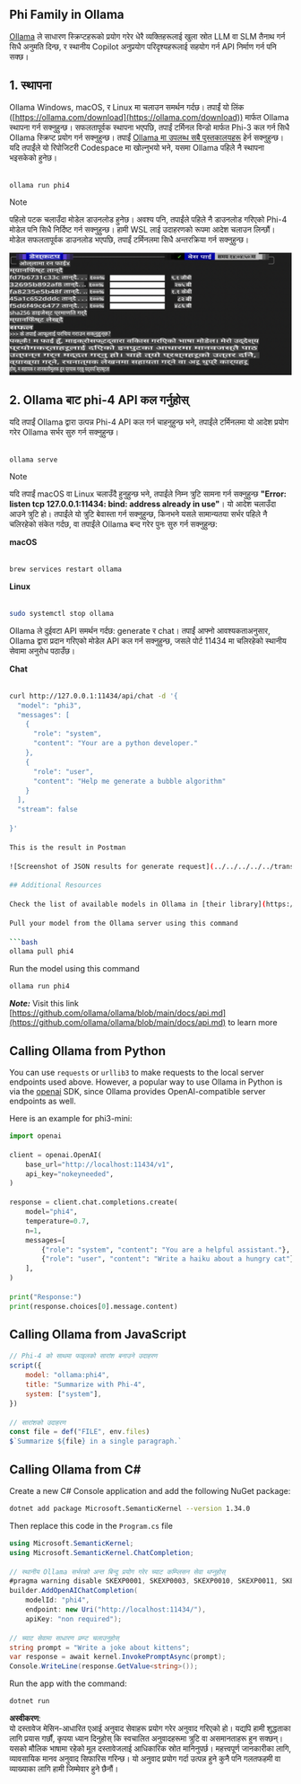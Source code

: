 ## Phi Family in Ollama

[Ollama](https://ollama.com) ले साधारण स्क्रिप्टहरूको प्रयोग गरेर धेरै व्यक्तिहरूलाई खुला स्रोत LLM वा SLM तैनाथ गर्न सिधै अनुमति दिन्छ, र स्थानीय Copilot अनुप्रयोग परिदृश्यहरूलाई सहयोग गर्न API निर्माण गर्न पनि सक्छ।

## **1. स्थापना**

Ollama Windows, macOS, र Linux मा चलाउन समर्थन गर्दछ। तपाईं यो लिंक ([https://ollama.com/download](https://ollama.com/download)) मार्फत Ollama स्थापना गर्न सक्नुहुन्छ। सफलतापूर्वक स्थापना भएपछि, तपाईं टर्मिनल विन्डो मार्फत Phi-3 कल गर्न सिधै Ollama स्क्रिप्ट प्रयोग गर्न सक्नुहुन्छ। तपाईं [Ollama मा उपलब्ध सबै पुस्तकालयहरू](https://ollama.com/library) हेर्न सक्नुहुन्छ। यदि तपाईंले यो रिपोजिटरी Codespace मा खोल्नुभयो भने, यसमा Ollama पहिले नै स्थापना भइसकेको हुनेछ।

```bash

ollama run phi4

```

> [!NOTE]
> पहिलो पटक चलाउँदा मोडेल डाउनलोड हुनेछ। अवश्य पनि, तपाईंले पहिले नै डाउनलोड गरिएको Phi-4 मोडेल पनि सिधै निर्दिष्ट गर्न सक्नुहुन्छ। हामी WSL लाई उदाहरणको रूपमा आदेश चलाउन लिन्छौं। मोडेल सफलतापूर्वक डाउनलोड भएपछि, तपाईं टर्मिनलमा सिधै अन्तरक्रिया गर्न सक्नुहुन्छ।

![run](../../../../../translated_images/ollama_run.b0be611de61f3bb3b42e22205cedf6714b0335ba9288e71d985bf9024f3c20f5.ne.png)

## **2. Ollama बाट phi-4 API कल गर्नुहोस्**

यदि तपाईं Ollama द्वारा उत्पन्न Phi-4 API कल गर्न चाहनुहुन्छ भने, तपाईंले टर्मिनलमा यो आदेश प्रयोग गरेर Ollama सर्भर सुरु गर्न सक्नुहुन्छ।

```bash

ollama serve

```

> [!NOTE]
> यदि तपाईं macOS वा Linux चलाउँदै हुनुहुन्छ भने, तपाईंले निम्न त्रुटि सामना गर्न सक्नुहुन्छ **"Error: listen tcp 127.0.0.1:11434: bind: address already in use"**। यो आदेश चलाउँदा आउने त्रुटि हो। तपाईंले यो त्रुटि बेवास्ता गर्न सक्नुहुन्छ, किनभने यसले सामान्यतया सर्भर पहिले नै चलिरहेको संकेत गर्दछ, वा तपाईंले Ollama बन्द गरेर पुनः सुरु गर्न सक्नुहुन्छ:

**macOS**

```bash

brew services restart ollama

```

**Linux**

```bash

sudo systemctl stop ollama

```

Ollama ले दुईवटा API समर्थन गर्दछ: generate र chat। तपाईं आफ्नो आवश्यकताअनुसार, Ollama द्वारा प्रदान गरिएको मोडेल API कल गर्न सक्नुहुन्छ, जसले पोर्ट 11434 मा चलिरहेको स्थानीय सेवामा अनुरोध पठाउँछ।

**Chat**

```bash

curl http://127.0.0.1:11434/api/chat -d '{
  "model": "phi3",
  "messages": [
    {
      "role": "system",
      "content": "Your are a python developer."
    },
    {
      "role": "user",
      "content": "Help me generate a bubble algorithm"
    }
  ],
  "stream": false
  
}'

This is the result in Postman

![Screenshot of JSON results for generate request](../../../../../translated_images/ollama_gen.bd58ab69d4004826e8cd31e17a3c59840df127b0a30ac9bb38325ac58c74caa5.ne.png)

## Additional Resources

Check the list of available models in Ollama in [their library](https://ollama.com/library).

Pull your model from the Ollama server using this command

```bash
ollama pull phi4
```

Run the model using this command

```bash
ollama run phi4
```

***Note:*** Visit this link [https://github.com/ollama/ollama/blob/main/docs/api.md](https://github.com/ollama/ollama/blob/main/docs/api.md) to learn more

## Calling Ollama from Python

You can use `requests` or `urllib3` to make requests to the local server endpoints used above. However, a popular way to use Ollama in Python is via the [openai](https://pypi.org/project/openai/) SDK, since Ollama provides OpenAI-compatible server endpoints as well.

Here is an example for phi3-mini:

```python
import openai

client = openai.OpenAI(
    base_url="http://localhost:11434/v1",
    api_key="nokeyneeded",
)

response = client.chat.completions.create(
    model="phi4",
    temperature=0.7,
    n=1,
    messages=[
        {"role": "system", "content": "You are a helpful assistant."},
        {"role": "user", "content": "Write a haiku about a hungry cat"},
    ],
)

print("Response:")
print(response.choices[0].message.content)
```

## Calling Ollama from JavaScript 

```javascript
// Phi-4 को साथमा फाइलको सारांश बनाउने उदाहरण
script({
    model: "ollama:phi4",
    title: "Summarize with Phi-4",
    system: ["system"],
})

// सारांशको उदाहरण
const file = def("FILE", env.files)
$`Summarize ${file} in a single paragraph.`
```

## Calling Ollama from C#

Create a new C# Console application and add the following NuGet package:

```bash
dotnet add package Microsoft.SemanticKernel --version 1.34.0
```

Then replace this code in the `Program.cs` file

```csharp
using Microsoft.SemanticKernel;
using Microsoft.SemanticKernel.ChatCompletion;

// स्थानीय Ollama सर्भरको अन्त बिन्दु प्रयोग गरेर च्याट कम्प्लिसन सेवा थप्नुहोस्
#pragma warning disable SKEXP0001, SKEXP0003, SKEXP0010, SKEXP0011, SKEXP0050, SKEXP0052
builder.AddOpenAIChatCompletion(
    modelId: "phi4",
    endpoint: new Uri("http://localhost:11434/"),
    apiKey: "non required");

// च्याट सेवामा साधारण प्रम्प्ट चलाउनुहोस्
string prompt = "Write a joke about kittens";
var response = await kernel.InvokePromptAsync(prompt);
Console.WriteLine(response.GetValue<string>());
```

Run the app with the command:

```bash
dotnet run
```

**अस्वीकरण**:  
यो दस्तावेज मेसिन-आधारित एआई अनुवाद सेवाहरू प्रयोग गरेर अनुवाद गरिएको हो। यद्यपि हामी शुद्धताका लागि प्रयास गर्छौं, कृपया ध्यान दिनुहोस् कि स्वचालित अनुवादहरूमा त्रुटि वा असमानताहरू हुन सक्छन्। यसको मौलिक भाषामा रहेको मूल दस्तावेजलाई आधिकारिक स्रोत मानिनुपर्छ। महत्त्वपूर्ण जानकारीका लागि, व्यावसायिक मानव अनुवाद सिफारिस गरिन्छ। यो अनुवाद प्रयोग गर्दा उत्पन्न हुने कुनै पनि गलतफहमी वा व्याख्याका लागि हामी जिम्मेवार हुने छैनौं।